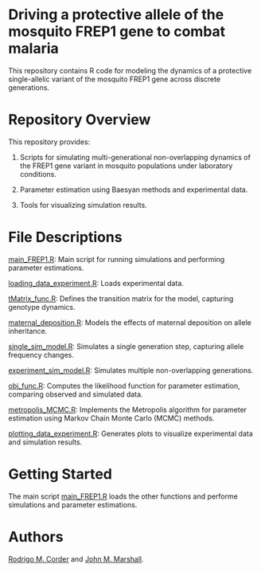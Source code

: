 # Driving a protective allele of the mosquito FREP1 gene to combat malaria

This repository contains R code for modeling the dynamics of a protective single-allelic variant of the mosquito FREP1 gene across discrete generations.

# Repository Overview

This repository provides:

1. Scripts for simulating multi-generational non-overlapping dynamics of the FREP1 gene variant in mosquito populations under laboratory conditions.

2. Parameter estimation using Baesyan methods and experimental data.

3. Tools for visualizing simulation results.

# File Descriptions

<a href=https://github.com/lambsUSP/FREP1/blob/main/main_FREP1.R>main_FREP1.R</a>: Main script for running simulations and performing parameter estimations.

<a href=https://github.com/lambsUSP/FREP1/blob/main/loading_data_experiment.R>loading_data_experiment.R</a>: Loads experimental data.

<a href=https://github.com/lambsUSP/FREP1/blob/main/tMatrix_func.R>tMatrix_func.R</a>: Defines the transition matrix for the model, capturing genotype dynamics.

<a href=https://github.com/lambsUSP/FREP1/blob/main/maternal_deposition.R>maternal_deposition.R</a>: Models the effects of maternal deposition on allele inheritance.

<a href=https://github.com/lambsUSP/FREP1/blob/main/single_sim_model.R>single_sim_model.R</a>: Simulates a single generation step, capturing allele frequency changes.

<a href=https://github.com/lambsUSP/FREP1/blob/main/experiment_sim_model.R>experiment_sim_model.R</a>: Simulates multiple non-overlapping generations.

<a href=https://github.com/lambsUSP/FREP1/blob/main/obj_func.R>obj_func.R</a>: Computes the likelihood function for parameter estimation, comparing observed and simulated data.

<a href=https://github.com/lambsUSP/FREP1/blob/main/metropolis_MCMC.R>metropolis_MCMC.R</a>: Implements the Metropolis algorithm for parameter estimation using Markov Chain Monte Carlo (MCMC) methods.

<a href=https://github.com/lambsUSP/FREP1/blob/main/plotting_data_experiment.R>plotting_data_experiment.R</a>: Generates plots to visualize experimental data and simulation results.

# Getting Started

The main script <a href=https://github.com/lambsUSP/FREP1/blob/main/main_FREP1.R>main_FREP1.R</a> loads the other functions and performe simulations and parameter estimations.

# Authors

<a href=https://orcid.org/0000-0002-8929-2200>Rodrigo M. Corder</a> and <a href=https://orcid.org/0000-0003-0603-7341>John M. Marshall</a>.
